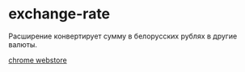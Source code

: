 # exchange-rate

Расширение конвертирует сумму в белорусских рублях в другие валюты.

[chrome webstore](https://chrome.google.com/webstore/detail/exchange-rate/dimannbhgpcldgmmgcampljfafbkkhem)
